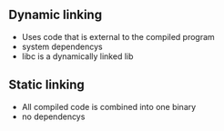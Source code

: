 ## Dynamic linking 
* Uses code that is external to the compiled program 
* system dependencys 
* libc is a dynamically linked lib 

## Static linking 
* All compiled code is combined into one binary 
* no dependencys 